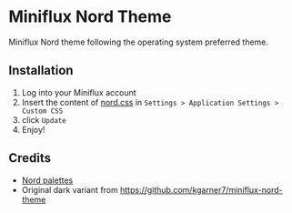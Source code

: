 # Miniflux Nord Theme

Miniflux Nord theme following the operating system preferred theme.

## Installation

1. Log into your Miniflux account
2. Insert the content of <a href ="nord.css" target=_blank>nord.css</a> in `Settings > Application Settings > Custom CSS`
3. click `Update`
4. Enjoy!

## Credits

* [Nord palettes](https://www.nordtheme.com/docs/colors-and-palettes)
* Original dark variant from https://github.com/kgarner7/miniflux-nord-theme
